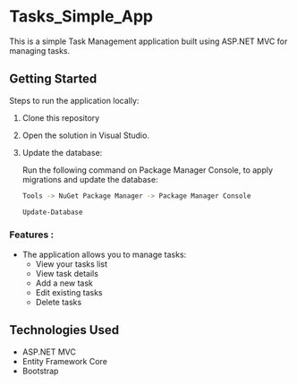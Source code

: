 # Tasks_Simple_App


This is a simple Task Management application built using ASP.NET MVC for managing tasks.

## Getting Started

Steps to run the application locally:

1. Clone this repository

2. Open the solution in Visual Studio.

3. Update the database:
   
    Run the following command on Package Manager Console, to apply migrations and update the database:
   
   ```bash
   Tools -> NuGet Package Manager -> Package Manager Console
   ```

   ```bash
   Update-Database
   ```

### Features :

- The application allows you to manage tasks:
  - View your tasks list
  - View task details
  - Add a new task
  - Edit existing tasks
  - Delete tasks

## Technologies Used

- ASP.NET MVC
- Entity Framework Core
- Bootstrap
